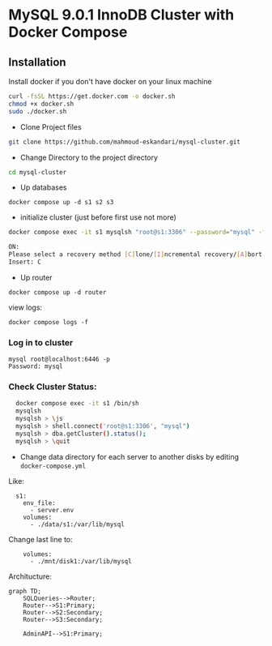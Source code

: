 # MySQL 9.0.1 InnoDB Cluster with Docker Compose

## Installation

Install docker if you don't have docker on your linux machine

``` bash
curl -fsSL https://get.docker.com -o docker.sh
chmod +x docker.sh
sudo ./docker.sh
```

* Clone Project files
``` bash
git clone https://github.com/mahmoud-eskandari/mysql-cluster.git
```

* Change Directory to the project directory
``` bash
cd mysql-cluster
```
* Up databases
```
docker compose up -d s1 s2 s3
```

* initialize cluster (just before first use not more)
``` bash
docker compose exec -it s1 mysqlsh "root@s1:3306" --password="mysql" -f "/var/initialize.js" 

ON:
Please select a recovery method [C]lone/[I]ncremental recovery/[A]bort (default Clone):
Insert: C

```
* Up router
```
docker compose up -d router
```

view logs:
```
docker compose logs -f
```

### Log in to cluster
```
mysql root@localhost:6446 -p
Password: mysql
```

### Check Cluster Status:

``` bash
  docker compose exec -it s1 /bin/sh
  mysqlsh
  mysqlsh > \js
  mysqlsh > shell.connect('root@s1:3306', "mysql")
  mysqlsh > dba.getCluster().status();
  mysqlsh > \quit
```

* Change data directory for each server to another disks by editing `docker-compose.yml`

Like:
```
  s1:
    env_file:
      - server.env
    volumes:
      - ./data/s1:/var/lib/mysql
```
Change last line to:
```
    volumes:
      - ./mnt/disk1:/var/lib/mysql
```

Architucture:
```mermaid
graph TD;
    SQLQueries-->Router;
    Router-->S1:Primary;
    Router-->S2:Secondary;
    Router-->S3:Secondary;

    AdminAPI-->S1:Primary;
```